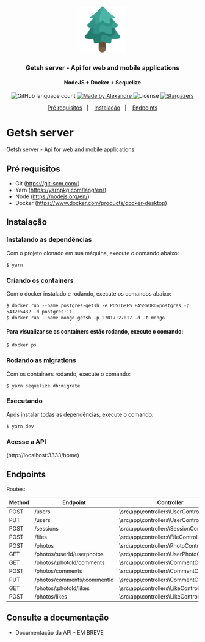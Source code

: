 <h1 align="center">
  <img alt="getsh" title="getsh" src="../.github/getsh-icon.svg" width="120px" />
</h1>

<h3 align="center">
  Getsh server - Api for web and mobile applications 
</h3>

<h4 align="center">
  NodeJS + Docker + Sequelize
</h4>

<p align="center">
  <img alt="GitHub language count" src="https://img.shields.io/github/languages/count/AlexandreMacedoo/getsh?color=%2304D361">

  <a href="https://github.com/AlexandreMacedoo">
    <img alt="Made by Alexandre" src="https://img.shields.io/badge/made%20by-Alexandre-%2304D361">
  </a>

  <img alt="License" src="https://img.shields.io/badge/license-MIT-%2304D361">

  <a href="https://github.com/AlexandreMacedoo/getsh/stargazers">
    <img alt="Stargazers" src="https://img.shields.io/github/stars/AlexandreMacedoo/getsh?style=social">
  </a>
</p>

<p align="center">
  <a href="#pré-requisitos">Pré requisitos</a>&nbsp;&nbsp;&nbsp;|&nbsp;&nbsp;&nbsp;
  <a href="#instalação">Instalação</a>&nbsp;&nbsp;&nbsp;|&nbsp;&nbsp;&nbsp;
  <a href="#endpoints">Endpoints</a>
</p>


# Getsh server
Getsh server - Api for web and mobile applications


## Pré requisitos

- Git (https://git-scm.com/)
- Yarn (https://yarnpkg.com/lang/en/)
- Node (https://nodejs.org/en/)
- Docker (https://www.docker.com/products/docker-desktop)

## Instalação
### Instalando as dependências
Com o projeto clonado em sua máquina, execute o comando abaixo:

```ssh
$ yarn
```
### Criando os containers
Com o docker instalado e rodando, execute os comandos abaixo:

```ssh
$ docker run --name postgres-getsh -e POSTGRES_PASSWORD=postgres -p 5432:5432 -d postgres:11
$ docker run --name mongo-getsh -p 27017:27017 -d -t mongo
```
#### Para visualizar se os containers estão rodando, execute o comando:

```ssh
$ docker ps
```
### Rodando as migrations
Com os containers rodando, execute o comando:

```ssh
$ yarn sequelize db:migrate
```
### Executando
Após instalar todas as dependências, execute o comando:

```ssh
$ yarn dev
```
### Acesse a API
(http://localhost:3333/home)

## Endpoints
Routes:

Method | Endpoint | Controller | Action | Authentication
--- | --- | --- | --- | ---
POST   | /users                             | \src\app\controllers\UserController                   | store      | no
PUT    | /users                             | \src\app\controllers\UserController                   | update     | yes
POST   | /sessions                          | \src\app\controllers\SessionController                | store      | no
POST   | /files                             | \src\app\controllers\FileController                   | store      | yes
POST   | /photos                            | \src\app\controllers\PhotoController                  | store      | yes
GET    | /photos/:userId/userphotos         | \src\app\controllers\UserPhotoController              | index      | yes
GET    | /photos/:photoId/comments          | \src\app\controllers\CommentController                | index      | yes
POST   | /photos/comments                   | \src\app\controllers\CommentController                | store      | yes
PUT    | /photos/comments/:commentId        | \src\app\controllers\CommentController                | delete     | yes
GET    | /photos/:photoId/likes             | \src\app\controllers\LikeController                   | index      | yes
POST   | /photos/likes                      | \src\app\controllers\LikeController                   | store      | yes


## Consulte a documentação
- Documentação da API - EM BREVE
